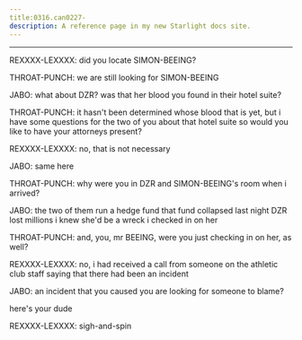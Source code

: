 ```yaml
---
title:0316.can0227-
description: A reference page in my new Starlight docs site.
---
```

----- 
REXXXX-LEXXXX: did you locate SIMON-BEEING? 
 
THROAT-PUNCH: we are still looking for SIMON-BEEING
 
JABO: what about DZR? 
 was that her blood you found in their hotel suite? 
 
THROAT-PUNCH: it hasn't been determined whose blood that is yet, but i have some 
questions for the two of you about that hotel suite
 so would you like to have 
your attorneys present? 
 
REXXXX-LEXXXX: no, that is not necessary
 
JABO: same here
 
THROAT-PUNCH: why were you in DZR and SIMON-BEEING's room when i arrived? 
 
JABO: the two of them run a hedge fund
 that fund collapsed last night
 DZR 
lost millions
 i knew she'd be a wreck
 i checked in on her
 
THROAT-PUNCH: and, you, mr
 BEEING, were you just checking in on her, as well? 
 
REXXXX-LEXXXX: no, i had received a call from someone on the athletic club staff 
saying that there had been an incident
 
JABO: an incident that you caused
 you are looking for someone to blame? 
 
here's your dude
 
REXXXX-LEXXXX: sigh-and-spin
 
